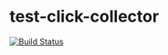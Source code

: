 # test-click-collector

[![Build Status](https://travis-ci.com/wm-admire/test-click-collector.svg?branch=master)](https://travis-ci.com/wm-admire/test-click-collector)